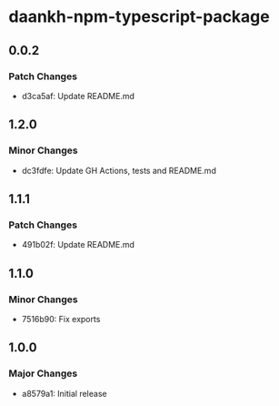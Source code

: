 # daankh-npm-typescript-package

## 0.0.2

### Patch Changes

- d3ca5af: Update README.md

## 1.2.0

### Minor Changes

- dc3fdfe: Update GH Actions, tests and README.md

## 1.1.1

### Patch Changes

- 491b02f: Update README.md

## 1.1.0

### Minor Changes

- 7516b90: Fix exports

## 1.0.0

### Major Changes

- a8579a1: Initial release
